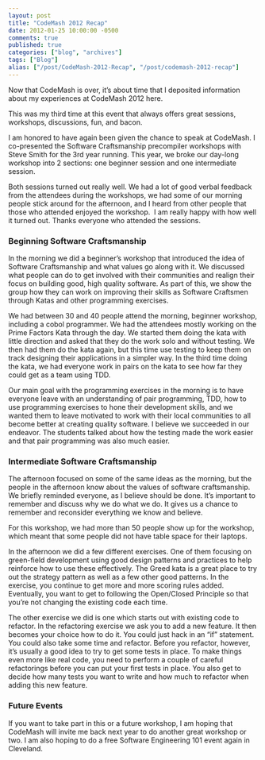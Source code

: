 ```yaml
---
layout: post
title: "CodeMash 2012 Recap"
date: 2012-01-25 10:00:00 -0500
comments: true
published: true
categories: ["blog", "archives"]
tags: ["Blog"]
alias: ["/post/CodeMash-2012-Recap", "/post/codemash-2012-recap"]
---
```

<!-- more -->

<p>Now that CodeMash is over, it’s about time that I deposited information about my experiences at CodeMash 2012 here.</p>  <p>This was my third time at this event that always offers great sessions, workshops, discussions, fun, and bacon.</p>  <p>I am honored to have again been given the chance to speak at CodeMash. I co-presented the Software Craftsmanship precompiler workshops with Steve Smith for the 3rd year running. This year, we broke our day-long workshop into 2 sections: one beginner session and one intermediate session.</p>  <p>Both sessions turned out really well. We had a lot of good verbal feedback from the attendees during the workshops, we had some of our morning people stick around for the afternoon, and I heard from other people that those who attended enjoyed the workshop.&nbsp; I am really happy with how well it turned out. Thanks everyone who attended the sessions.</p>  <h3>Beginning Software Craftsmanship</h3>  <p>In the morning we did a beginner’s workshop that introduced the idea of Software Craftsmanship and what values go along with it. We discussed what people can do to get involved with their communities and realign their focus on building good, high quality software. As part of this, we show the group how they can work on improving their skills as Software Craftsmen through Katas and other programming exercises.</p>  <p>We had between 30 and 40 people attend the morning, beginner workshop, including a cobol programmer. We had the attendees mostly working on the Prime Factors Kata through the day. We started them doing the kata with little direction and asked that they do the work solo and without testing. We then had them do the kata again, but this time use testing to keep them on track designing their applications in a simpler way. In the third time doing the kata, we had everyone work in pairs on the kata to see how far they could get as a team using TDD.</p>  <p>Our main goal with the programming exercises in the morning is to have everyone leave with an understanding of pair programming, TDD, how to use programming exercises to hone their development skills, and we wanted them to leave motivated to work with their local communities to all become better at creating quality software. I believe we succeeded in our endeavor. The students talked about how the testing made the work easier and that pair programming was also much easier.</p>  <h3>Intermediate Software Craftsmanship</h3>  <p>The afternoon focused on some of the same ideas as the morning, but the people in the afternoon know about the values of software craftsmanship. We briefly reminded everyone, as I believe should be done. It’s important to remember and discuss why we do what we do. It gives us a chance to remember and reconsider everything we know and believe.</p>  <p>For this workshop, we had more than 50 people show up for the workshop, which meant that some people did not have table space for their laptops. </p>  <p>In the afternoon we did a few different exercises. One of them focusing on green-field development using good design patterns and practices to help reinforce how to use these effectively. The Greed kata is a great place to try out the strategy pattern as well as a few other good patterns. In the exercise, you continue to get more and more scoring rules added. Eventually, you want to get to following the Open/Closed Principle so that you’re not changing the existing code each time.</p>  <p>The other exercise we did is one which starts out with existing code to refactor. In the refactoring exercise we ask you to add a new feature. It then becomes your choice how to do it. You could just hack in an “if” statement. You could also take some time and refactor. Before you refactor, however, it’s usually a good idea to try to get some tests in place. To make things even more like real code, you need to perform a couple of careful refactorings before you can put your first tests in place. You also get to decide how many tests you want to write and how much to refactor when adding this new feature.</p>  <h3>Future Events</h3>  <p>If you want to take part in this or a future workshop, I am hoping that CodeMash will invite me back next year to do another great workshop or two. I am also hoping to do a free Software Engineering 101 event again in Cleveland.</p>
